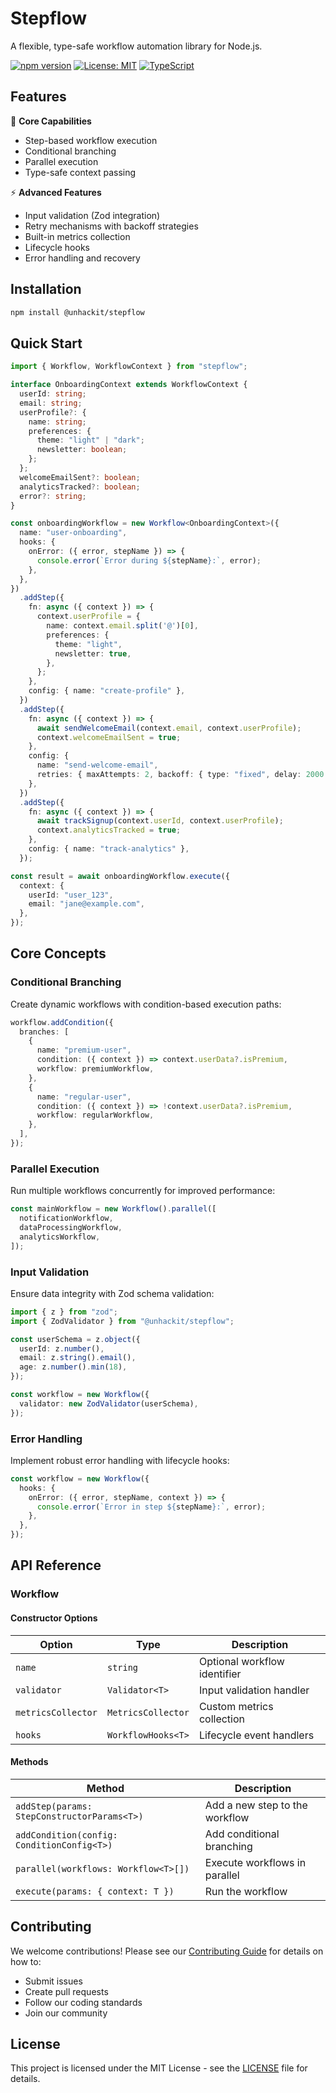 
# Stepflow

A flexible, type-safe workflow automation library for Node.js.

[![npm version](https://img.shields.io/npm/v/@unhackit/stepflow.svg)](https://www.npmjs.com/package/@unhackit/stepflow)
[![License: MIT](https://img.shields.io/badge/License-MIT-yellow.svg)](https://opensource.org/licenses/MIT)
[![TypeScript](https://img.shields.io/badge/TypeScript-4.9+-blue.svg)](https://www.typescriptlang.org/)

## Features

🚀 **Core Capabilities**
- Step-based workflow execution
- Conditional branching
- Parallel execution
- Type-safe context passing

⚡ **Advanced Features**
- Input validation (Zod integration)
- Retry mechanisms with backoff strategies
- Built-in metrics collection
- Lifecycle hooks
- Error handling and recovery

## Installation

```bash
npm install @unhackit/stepflow
```

## Quick Start

```typescript
import { Workflow, WorkflowContext } from "stepflow";

interface OnboardingContext extends WorkflowContext {
  userId: string;
  email: string;
  userProfile?: {
    name: string;
    preferences: {
      theme: "light" | "dark";
      newsletter: boolean;
    };
  };
  welcomeEmailSent?: boolean;
  analyticsTracked?: boolean;
  error?: string;
}

const onboardingWorkflow = new Workflow<OnboardingContext>({
  name: "user-onboarding",
  hooks: {
    onError: ({ error, stepName }) => {
      console.error(`Error during ${stepName}:`, error);
    },
  },
})
  .addStep({
    fn: async ({ context }) => {
      context.userProfile = {
        name: context.email.split('@')[0],
        preferences: {
          theme: "light",
          newsletter: true,
        },
      };
    },
    config: { name: "create-profile" },
  })
  .addStep({
    fn: async ({ context }) => {
      await sendWelcomeEmail(context.email, context.userProfile);
      context.welcomeEmailSent = true;
    },
    config: {
      name: "send-welcome-email",
      retries: { maxAttempts: 2, backoff: { type: "fixed", delay: 2000 } },
    },
  })
  .addStep({
    fn: async ({ context }) => {
      await trackSignup(context.userId, context.userProfile);
      context.analyticsTracked = true;
    },
    config: { name: "track-analytics" },
  });

const result = await onboardingWorkflow.execute({
  context: {
    userId: "user_123",
    email: "jane@example.com",
  },
});
```

## Core Concepts

### Conditional Branching

Create dynamic workflows with condition-based execution paths:

```typescript
workflow.addCondition({
  branches: [
    {
      name: "premium-user",
      condition: ({ context }) => context.userData?.isPremium,
      workflow: premiumWorkflow,
    },
    {
      name: "regular-user",
      condition: ({ context }) => !context.userData?.isPremium,
      workflow: regularWorkflow,
    },
  ],
});
```

### Parallel Execution

Run multiple workflows concurrently for improved performance:

```typescript
const mainWorkflow = new Workflow().parallel([
  notificationWorkflow,
  dataProcessingWorkflow,
  analyticsWorkflow,
]);
```

### Input Validation

Ensure data integrity with Zod schema validation:

```typescript
import { z } from "zod";
import { ZodValidator } from "@unhackit/stepflow";

const userSchema = z.object({
  userId: z.number(),
  email: z.string().email(),
  age: z.number().min(18),
});

const workflow = new Workflow({
  validator: new ZodValidator(userSchema),
});
```

### Error Handling

Implement robust error handling with lifecycle hooks:

```typescript
const workflow = new Workflow({
  hooks: {
    onError: ({ error, stepName, context }) => {
      console.error(`Error in step ${stepName}:`, error);
    },
  },
});
```

## API Reference

### Workflow

#### Constructor Options
| Option | Type | Description |
|--------|------|-------------|
| `name` | `string` | Optional workflow identifier |
| `validator` | `Validator<T>` | Input validation handler |
| `metricsCollector` | `MetricsCollector` | Custom metrics collection |
| `hooks` | `WorkflowHooks<T>` | Lifecycle event handlers |

#### Methods
| Method | Description |
|--------|-------------|
| `addStep(params: StepConstructorParams<T>)` | Add a new step to the workflow |
| `addCondition(config: ConditionConfig<T>)` | Add conditional branching |
| `parallel(workflows: Workflow<T>[])` | Execute workflows in parallel |
| `execute(params: { context: T })` | Run the workflow |

## Contributing

We welcome contributions! Please see our [Contributing Guide](CONTRIBUTING.md) for details on how to:
- Submit issues
- Create pull requests
- Follow our coding standards
- Join our community

## License

This project is licensed under the MIT License - see the [LICENSE](LICENSE) file for details.
